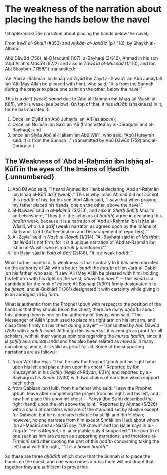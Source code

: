 
# The weakness of the narration about placing the hands below the navel

\chaptermark{The narration about placing the hands below the navel}

From _Irwāʾ al-Ghalīl_ (#353) and _Aḥkām al-Janāʾiz_ (p.\ 118), by Shaykh al-Albānī.

Abū Dāwūd (756), al-Dāraquṭnī (107), a-Bayhaqi (2/310), Aḥmad in his son ʿAbd Allāh's _Masāʾil_ (62/2) and also in _Zawāʾid al-Musnad_ (1/110), and Ibn Abī Shaybah (1/156/1) transmitted:

ʿAn ʿAbd al-Raḥmān ibn Isḥāq ʿan Ziyād ibn Zayd al-Siwaa'i ʿan Abū Juhayfah ʿan ʿAli (May Allāh be pleased with him), who said, “It is from the Sunnah during the prayer to place one palm on the other, below the navel.”

This is a _ḍaʿīf_ (weak) _sanad_ due to ʿAbd al-Raḥmān ibn Isḥāq (al-Wasiti al-Kūfī), who is weak (see below). On top of that, it has _idtirāb_ (shakiness) in it, for he has narrated it:

1. Once ʿan Ziyād ʿan Abū Juhayfa ʿan ʿAlī (as above);
2. Once ʿan Nuʿmān ibn Saʿd ʿan ʿAlī (transmitted by al-Dāraquṭnī and al-Bayhaqī); and
3. once ʿan Siyās Abū al-Ḥakam ʿan Abū Wā'il, who said, “Abū Hurayrah said: It is from the Sunnah...” (transmitted by Abū Dāwūd (758) and al-Dāraquṭnī).

## The Weakness of ʿAbd al-Raḥmān ibn Isḥāq al-Kūfī in the eyes of the Imāms of Ḥadīth {.unnumbered}

1. Abū Dāwūd said, “I heard Aḥmad ibn Ḥanbal declaring ʿAbd ar-Raḥmān ibn Isḥāq al-Kūfī _daʿīf_ (weak).” This is why Imām Aḥmad did not accept this _ḥadīth_ of his, for his son ʿAbd Allāh said, “I saw that when praying, my father placed his hands, one on the other, above the navel.”
2. al-Nawawī said in _al-Majmūʿ_ (3/313), and also in _Sharḥ Ṣaḥīḥ Muslim_ and elsewhere, “They (i.e. the scholars of _ḥadīth_) agree in declaring this _ḥadīth_ weak, because it is a narration of ʿAbd al-Raḥmān ibn Isḥāq al-Wāsitī, who is a _daʿīf_ (weak) narrator, as agreed upon by the Imāms of Jarḥ and Taʿdīl (Authentication and Disparagement of reporters).”
3. Al-Zaylaʿī said in _Naṣb al-Rāyah_ (1/314), “Al-Bayhaqī said in _al-Maʿrifah_: ‘Its _isnād_ is not firm, for it is a unique narration of ʿAbd ar-Raḥmān ibn Isḥāq al-Wāsitī, who is _matrūk_ (abandoned).’”
4. Ibn Ḥajar said in _Fatḥ al-Bārī_ (2/186), “It is a weak _ḥadīth_.”

What further points to its weakness is that contrary to it has been narrated on the authority of ʿAli with a better _isnād_: the _ḥadīth_ of Ibn Jarīr al-Dabbī _ʿan_ his father, who said, “I saw ʿAli (May Allāh be pleased with him) holding his left arm with his right on the wrist, _above the navel_” -- this _isnād_ is a candidate for the rank of _ḥasan_; Al-Bayhaqī (1/301) firmly designated it to be _ḥasan_, and al-Bukhārī (1/301) designated it with certainty while giving it in an abridged, _taʿlīq_ form.

What is authentic from the Prophet \pbuh with respect to the position of the hands is that they should be on the chest; there are many _aḥādīth_ about this, among them is one on the authority of Ṭāwūs, who said, “The Messenger of Allāh \pbuh used to place his right arm on his left arm, and clasp them firmly on his chest during prayer” -- transmitted by Abū Dāwūd (759) with a _ṣaḥīḥ isnād_. Although this is _mursal_, it is enough as proof for all scholars, with all their various opinions regarding the _mursal ḥadīth_, since it is _ṣaḥīḥ_ as a _mursal isnād_ and has also been related as _mawsūl_ in many narrations; hence, it is valid as proof for all. Some of the supporting narrations are as follows:

1. from Wāʾil ibn Ḥujr: “That he saw the Prophet \pbuh put his right hand upon his left and place them upon his chest.” Reported by Ibn Khuzaymah in his _Ṣaḥīḥ_ (_Naṣb al-Rāyah_, 1/314) and reported by al-Bayhaqī in his _Sunan_ (2/30) with two chains of narration which support each other.
2. from Qabīsah ibn Ḥulb, from his father who said: “I saw the Prophet \pbuh, leave after completing the prayer from his right and his left, and I saw him place this upon his chest -- Yaḥyā (Ibn Saʿīd) described the right (hand) upon the left above the joint.” Reported by Aḥmad (5/226) with a chain of narrators who are of the standard set by Muslim except for Qabīsah, but he is declared reliable by al-ʿIjlī and Ibn Ḥibbān; however, no one narrates from him except Simāk ibn Ḥarb about whom Ibn al-Madīnī and al-Nasāʾī say: “Unknown” and Ibn Ḥajar says in _al-Taqrīb_: “He is _Maqbūl_, i.e. acceptable only if supported.” The _ḥadīth_ of one such as him are _ḥasan_ as supporting narrations, and therefore al-Tirmidhī said after quoting the part of this _ḥadīth_ concerning taking the left hand with the right, “"It is a _ḥasan ḥadīth_.”

So these are three _aḥādīth_ which show that the Sunnah is to place the hands on the chest, and one who comes across them will not doubt that together they are sufficient to prove this.


